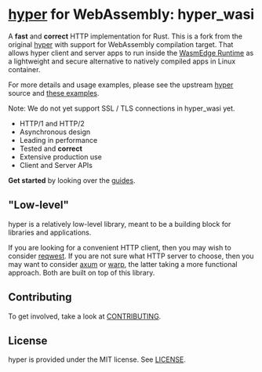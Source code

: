 # [hyper](https://hyper.rs) for WebAssembly: hyper_wasi

A **fast** and **correct** HTTP implementation for Rust. 
This is a fork from the original [hyper](https://github.com/hyperium/hyper) with support for WebAssembly compilation target.
That allows hyper client and server apps to run inside the [WasmEdge Runtime](https://github.com/WasmEdge/WasmEdge#readme) as a lightweight and secure alternative to natively compiled apps in Linux container.

For more details and usage examples, please see the upstream [hyper](https://github.com/hyperium/hyper) source and [these examples](https://github.com/WasmEdge/wasmedge_hyper_demo).

Note: We do not yet support SSL / TLS connections in hyper_wasi yet.


- HTTP/1 and HTTP/2
- Asynchronous design
- Leading in performance
- Tested and **correct**
- Extensive production use
- Client and Server APIs

**Get started** by looking over the [guides](https://hyper.rs/guides/1/).

## "Low-level"

hyper is a relatively low-level library, meant to be a building block for
libraries and applications.

If you are looking for a convenient HTTP client, then you may wish to consider
[reqwest](https://github.com/seanmonstar/reqwest).
If you are not sure what HTTP server to choose, then you may want to consider [axum](https://github.com/tokio-rs/axum) or [warp](https://github.com/seanmonstar/warp), the latter taking a more functional approach.
Both are built on top of this library.

## Contributing

To get involved, take a look at [CONTRIBUTING](CONTRIBUTING.md).

## License

hyper is provided under the MIT license. See [LICENSE](LICENSE).

